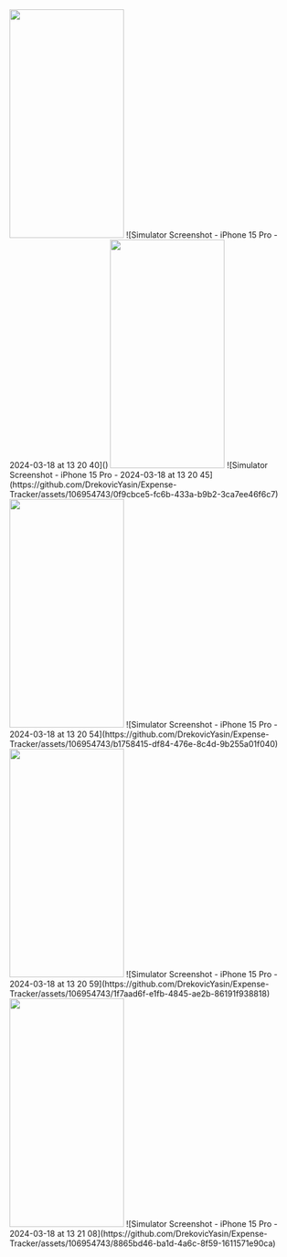 <img src="[https://camo.githubusercontent.com/..." data-canonical-src="https://gyazo.com/eb5c5741b6a9a16c692170a41a49c858.png](https://github.com/DrekovicYasin/Expense-Tracker/assets/106954743/c1d661f4-385b-4ca5-98bf-4a4b3810de36)" width="200" height="400" />
![Simulator Screenshot - iPhone 15 Pro - 2024-03-18 at 13 20 40]()
<img src="https://camo.githubusercontent.com/..." data-canonical-src="https://gyazo.com/eb5c5741b6a9a16c692170a41a49c858.png" width="200" height="400" />
![Simulator Screenshot - iPhone 15 Pro - 2024-03-18 at 13 20 45](https://github.com/DrekovicYasin/Expense-Tracker/assets/106954743/0f9cbce5-fc6b-433a-b9b2-3ca7ee46f6c7)
<img src="https://camo.githubusercontent.com/..." data-canonical-src="https://gyazo.com/eb5c5741b6a9a16c692170a41a49c858.png" width="200" height="400" />
![Simulator Screenshot - iPhone 15 Pro - 2024-03-18 at 13 20 54](https://github.com/DrekovicYasin/Expense-Tracker/assets/106954743/b1758415-df84-476e-8c4d-9b255a01f040)
<img src="https://camo.githubusercontent.com/..." data-canonical-src="https://gyazo.com/eb5c5741b6a9a16c692170a41a49c858.png" width="200" height="400" />
![Simulator Screenshot - iPhone 15 Pro - 2024-03-18 at 13 20 59](https://github.com/DrekovicYasin/Expense-Tracker/assets/106954743/1f7aad6f-e1fb-4845-ae2b-86191f938818)
<img src="https://camo.githubusercontent.com/..." data-canonical-src="https://gyazo.com/eb5c5741b6a9a16c692170a41a49c858.png" width="200" height="400" />
![Simulator Screenshot - iPhone 15 Pro - 2024-03-18 at 13 21 08](https://github.com/DrekovicYasin/Expense-Tracker/assets/106954743/8865bd46-ba1d-4a6c-8f59-1611571e90ca)
